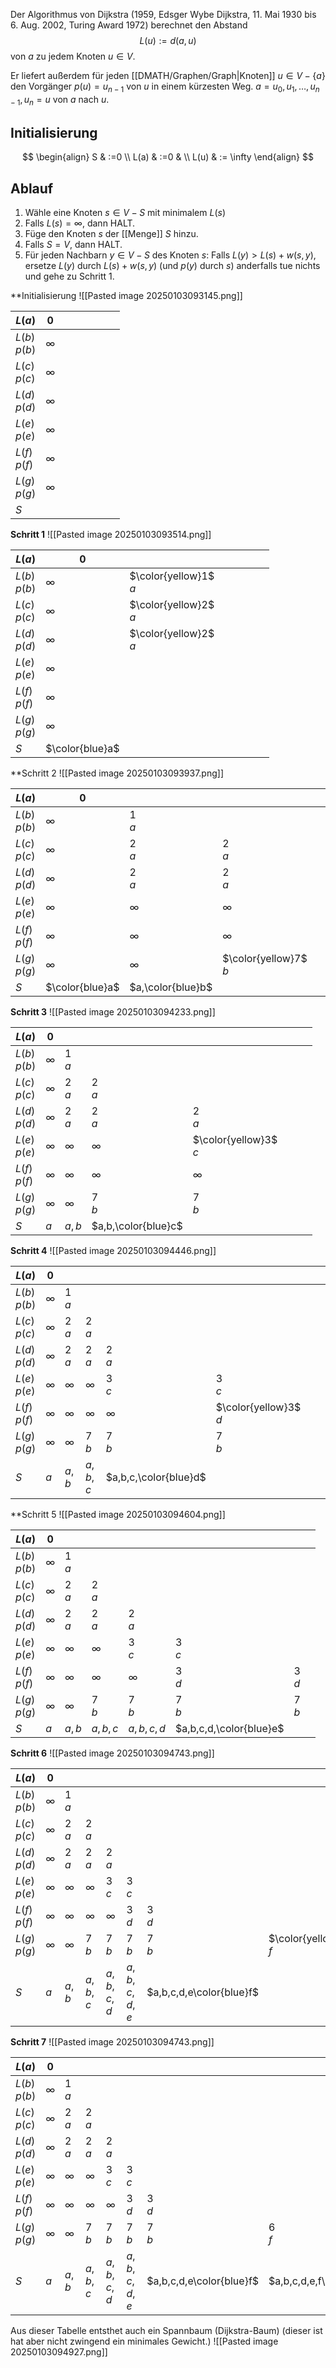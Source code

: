 Der Algorithmus von Dijkstra (1959, Edsger Wybe Dijkstra, 11. Mai 1930 bis 6. Aug. 2002, Turing Award 1972) berechnet den Abstand
$$
L(u):=d(a,u)
$$
von $a$ zu jedem Knoten $u\in V$.

Er liefert außerdem für jeden [[DMATH/Graphen/Graph|Knoten]] $u\in V-\{ a \}$ den Vorgänger $p(u)=u_{n-1}$ von $u$ in einem kürzesten Weg.
$a=u_{0},u_{1},\dots,u_{n-1},u_{n}=u$
von $a$ nach $u$.

## Initialisierung
$$
\begin{align}
S & :=0 \\
L(a) & :=0 &  \\
L(u) & := \infty
\end{align}
$$
## Ablauf
1. Wähle eine Knoten $s\in V-S$ mit minimalem $L(s)$
2. Falls $L(s)=\infty$, dann HALT.
3. Füge den Knoten $s$ der [[Menge]] $S$ hinzu.
4. Falls $S=V$, dann HALT.
5. Für jeden Nachbarn $y\in V-S$ des Knoten $s$:
   Falls $L(y)>L(s)+w(s,y)$, ersetze $L(y)$ durch $L(s)+w(s,y)$ (und $p(y)$ durch $s$) anderfalls tue nichts und gehe zu Schritt 1.

**Initialisierung
![[Pasted image 20250103093145.png]]

| $L(a)$           | $0$      |     |     |     |     |     |     |
| ---------------- | -------- | --- | --- | --- | --- | --- | --- |
| $L(b)$<br>$p(b)$ | $\infty$ |     |     |     |     |     |     |
| $L(c)$<br>$p(c)$ | $\infty$ |     |     |     |     |     |     |
| $L(d)$<br>$p(d)$ | $\infty$ |     |     |     |     |     |     |
| $L(e)$<br>$p(e)$ | $\infty$ |     |     |     |     |     |     |
| $L(f)$<br>$p(f)$ | $\infty$ |     |     |     |     |     |     |
| $L(g)$<br>$p(g)$ | $\infty$ |     |     |     |     |     |     |
| $S$              |          |     |     |     |     |     |     |
**Schritt 1**
![[Pasted image 20250103093514.png]]

| $L(a)$           | $0$             |                          |     |     |     |     |     |
| ---------------- | --------------- | ------------------------ | --- | --- | --- | --- | --- |
| $L(b)$<br>$p(b)$ | $\infty$        | $\color{yellow}1$<br>$a$ |     |     |     |     |     |
| $L(c)$<br>$p(c)$ | $\infty$        | $\color{yellow}2$<br>$a$ |     |     |     |     |     |
| $L(d)$<br>$p(d)$ | $\infty$        | $\color{yellow}2$<br>$a$ |     |     |     |     |     |
| $L(e)$<br>$p(e)$ | $\infty$        |                          |     |     |     |     |     |
| $L(f)$<br>$p(f)$ | $\infty$        |                          |     |     |     |     |     |
| $L(g)$<br>$p(g)$ | $\infty$        |                          |     |     |     |     |     |
| $S$              | $\color{blue}a$ |                          |     |     |     |     |     |
**Schritt 2
![[Pasted image 20250103093937.png]]

| $L(a)$           | $0$             |                   |                          |     |     |     |     |
| ---------------- | --------------- | ----------------- | ------------------------ | --- | --- | --- | --- |
| $L(b)$<br>$p(b)$ | $\infty$        | $1$<br>$a$        |                          |     |     |     |     |
| $L(c)$<br>$p(c)$ | $\infty$        | $2$<br>$a$        | $2$<br>$a$               |     |     |     |     |
| $L(d)$<br>$p(d)$ | $\infty$        | $2$<br>$a$        | $2$<br>$a$               |     |     |     |     |
| $L(e)$<br>$p(e)$ | $\infty$        | $\infty$          | $\infty$                 |     |     |     |     |
| $L(f)$<br>$p(f)$ | $\infty$        | $\infty$          | $\infty$                 |     |     |     |     |
| $L(g)$<br>$p(g)$ | $\infty$        | $\infty$          | $\color{yellow}7$<br>$b$ |     |     |     |     |
| $S$              | $\color{blue}a$ | $a,\color{blue}b$ |                          |     |     |     |     |

**Schritt 3**
![[Pasted image 20250103094233.png]]

| $L(a)$           | $0$      |            |                     |                          |     |     |     |
| ---------------- | -------- | ---------- | ------------------- | ------------------------ | --- | --- | --- |
| $L(b)$<br>$p(b)$ | $\infty$ | $1$<br>$a$ |                     |                          |     |     |     |
| $L(c)$<br>$p(c)$ | $\infty$ | $2$<br>$a$ | $2$<br>$a$          |                          |     |     |     |
| $L(d)$<br>$p(d)$ | $\infty$ | $2$<br>$a$ | $2$<br>$a$          | $2$<br>$a$               |     |     |     |
| $L(e)$<br>$p(e)$ | $\infty$ | $\infty$   | $\infty$            | $\color{yellow}3$<br>$c$ |     |     |     |
| $L(f)$<br>$p(f)$ | $\infty$ | $\infty$   | $\infty$            | $\infty$                 |     |     |     |
| $L(g)$<br>$p(g)$ | $\infty$ | $\infty$   | $7$<br>$b$          | $7$<br>$b$               |     |     |     |
| $S$              | $a$      | $a,b$      | $a,b,\color{blue}c$ |                          |     |     |     |
**Schritt 4**
![[Pasted image 20250103094446.png]]

| $L(a)$           | $0$      |            |            |                       |                          |     |     |
| ---------------- | -------- | ---------- | ---------- | --------------------- | ------------------------ | --- | --- |
| $L(b)$<br>$p(b)$ | $\infty$ | $1$<br>$a$ |            |                       |                          |     |     |
| $L(c)$<br>$p(c)$ | $\infty$ | $2$<br>$a$ | $2$<br>$a$ |                       |                          |     |     |
| $L(d)$<br>$p(d)$ | $\infty$ | $2$<br>$a$ | $2$<br>$a$ | $2$<br>$a$            |                          |     |     |
| $L(e)$<br>$p(e)$ | $\infty$ | $\infty$   | $\infty$   | $3$<br>$c$            | $3$<br>$c$               |     |     |
| $L(f)$<br>$p(f)$ | $\infty$ | $\infty$   | $\infty$   | $\infty$              | $\color{yellow}3$<br>$d$ |     |     |
| $L(g)$<br>$p(g)$ | $\infty$ | $\infty$   | $7$<br>$b$ | $7$<br>$b$            | $7$<br>$b$               |     |     |
| $S$              | $a$      | $a,b$      | $a,b,c$    | $a,b,c,\color{blue}d$ |                          |     |     |
**Schritt 5
![[Pasted image 20250103094604.png]]

| $L(a)$           | $0$      |            |            |            |                         |            |     |
| ---------------- | -------- | ---------- | ---------- | ---------- | ----------------------- | ---------- | --- |
| $L(b)$<br>$p(b)$ | $\infty$ | $1$<br>$a$ |            |            |                         |            |     |
| $L(c)$<br>$p(c)$ | $\infty$ | $2$<br>$a$ | $2$<br>$a$ |            |                         |            |     |
| $L(d)$<br>$p(d)$ | $\infty$ | $2$<br>$a$ | $2$<br>$a$ | $2$<br>$a$ |                         |            |     |
| $L(e)$<br>$p(e)$ | $\infty$ | $\infty$   | $\infty$   | $3$<br>$c$ | $3$<br>$c$              |            |     |
| $L(f)$<br>$p(f)$ | $\infty$ | $\infty$   | $\infty$   | $\infty$   | $3$<br>$d$              | $3$<br>$d$ |     |
| $L(g)$<br>$p(g)$ | $\infty$ | $\infty$   | $7$<br>$b$ | $7$<br>$b$ | $7$<br>$b$              | $7$<br>$b$ |     |
| $S$              | $a$      | $a,b$      | $a,b,c$    | $a,b,c,d$  | $a,b,c,d,\color{blue}e$ |            |     |
**Schritt 6**
![[Pasted image 20250103094743.png]]

| $L(a)$           | $0$      |            |            |            |             |                          |                          |
| ---------------- | -------- | ---------- | ---------- | ---------- | ----------- | ------------------------ | ------------------------ |
| $L(b)$<br>$p(b)$ | $\infty$ | $1$<br>$a$ |            |            |             |                          |                          |
| $L(c)$<br>$p(c)$ | $\infty$ | $2$<br>$a$ | $2$<br>$a$ |            |             |                          |                          |
| $L(d)$<br>$p(d)$ | $\infty$ | $2$<br>$a$ | $2$<br>$a$ | $2$<br>$a$ |             |                          |                          |
| $L(e)$<br>$p(e)$ | $\infty$ | $\infty$   | $\infty$   | $3$<br>$c$ | $3$<br>$c$  |                          |                          |
| $L(f)$<br>$p(f)$ | $\infty$ | $\infty$   | $\infty$   | $\infty$   | $3$<br>$d$  | $3$<br>$d$               |                          |
| $L(g)$<br>$p(g)$ | $\infty$ | $\infty$   | $7$<br>$b$ | $7$<br>$b$ | $7$<br>$b$  | $7$<br>$b$               | $\color{yellow}6$<br>$f$ |
| $S$              | $a$      | $a,b$      | $a,b,c$    | $a,b,c,d$  | $a,b,c,d,e$ | $a,b,c,d,e\color{blue}f$ |                          |
**Schritt 7**
![[Pasted image 20250103094743.png]]

| $L(a)$           | $0$      |            |            |            |             |                          |                            |
| ---------------- | -------- | ---------- | ---------- | ---------- | ----------- | ------------------------ | -------------------------- |
| $L(b)$<br>$p(b)$ | $\infty$ | $1$<br>$a$ |            |            |             |                          |                            |
| $L(c)$<br>$p(c)$ | $\infty$ | $2$<br>$a$ | $2$<br>$a$ |            |             |                          |                            |
| $L(d)$<br>$p(d)$ | $\infty$ | $2$<br>$a$ | $2$<br>$a$ | $2$<br>$a$ |             |                          |                            |
| $L(e)$<br>$p(e)$ | $\infty$ | $\infty$   | $\infty$   | $3$<br>$c$ | $3$<br>$c$  |                          |                            |
| $L(f)$<br>$p(f)$ | $\infty$ | $\infty$   | $\infty$   | $\infty$   | $3$<br>$d$  | $3$<br>$d$               |                            |
| $L(g)$<br>$p(g)$ | $\infty$ | $\infty$   | $7$<br>$b$ | $7$<br>$b$ | $7$<br>$b$  | $7$<br>$b$               | $6$<br>$f$                 |
| $S$              | $a$      | $a,b$      | $a,b,c$    | $a,b,c,d$  | $a,b,c,d,e$ | $a,b,c,d,e\color{blue}f$ | $a,b,c,d,e,f\color{blue}g$ |

Aus dieser Tabelle entsthet auch ein Spannbaum (Dijkstra-Baum) (dieser ist hat aber nicht zwingend ein minimales Gewicht.)
![[Pasted image 20250103094927.png]]


